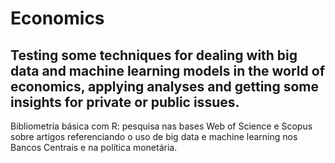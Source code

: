 # Economics

## **Testing some techniques for dealing with big data and machine learning models in the world of economics, applying analyses and getting some insights for private or public issues.** 

Bibliometria básica com R: pesquisa nas bases Web of Science e Scopus sobre artigos referenciando o uso de big data e machine learning nos Bancos Centrais e na política monetária.
